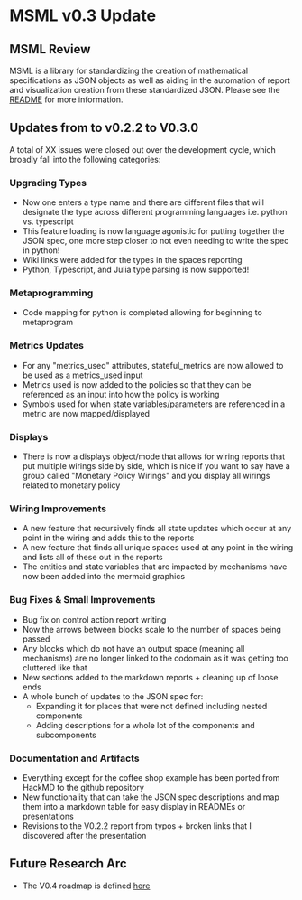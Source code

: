 # MSML v0.3 Update


## MSML Review

MSML is a library for standardizing the creation of mathematical specifications as JSON objects as well as aiding in the automation of report and visualization creation from these standardized JSON. Please see the [README](../README.md) for more information.

## Updates from to v0.2.2 to V0.3.0

A total of XX issues were closed out over the development cycle, which broadly fall into the following categories:

### Upgrading Types

- Now one enters a type name and there are different files that will designate the type across different programming languages i.e. python vs. typescript
- This feature loading is now language agonistic for putting together the JSON spec, one more step closer to not even needing to write the spec in python!
- Wiki links were added for the types in the spaces reporting
- Python, Typescript, and Julia type parsing is now supported!

### Metaprogramming

- Code mapping for python is completed allowing for beginning to metaprogram

### Metrics Updates

- For any "metrics_used" attributes, stateful_metrics are now allowed to be used as a metrics_used input
- Metrics used is now added to the policies so that they can be referenced as an input into how the policy is working
- Symbols used for when state variables/parameters are referenced in a metric are now mapped/displayed

### Displays

- There is now a displays object/mode that allows for wiring reports that put multiple wirings side by side, which is nice if you want to say have a group called "Monetary Policy Wirings" and you display all wirings related to monetary policy

### Wiring Improvements
- A new feature that recursively finds all state updates which occur at any point in the wiring and adds this to the reports
- A new feature that finds all unique spaces used at any point in the wiring and lists all of these out in the reports
- The entities and state variables that are impacted by mechanisms have now been added into the mermaid graphics

### Bug Fixes & Small Improvements

- Bug fix on control action report writing
- Now the arrows between blocks scale to the number of spaces being passed
- Any blocks which do not have an output space (meaning all mechanisms) are no longer linked to the codomain as it was getting too cluttered like that
- New sections added to the markdown reports + cleaning up of loose ends
- A whole bunch of updates to the JSON spec for:
    - Expanding it for places that were not defined including nested components
    - Adding descriptions for a whole lot of the components and subcomponents

### Documentation and Artifacts

- Everything except for the coffee shop example has been ported from HackMD to the github repository
- New functionality that can take the JSON spec descriptions and map them into a markdown table for easy display in READMEs or presentations
- Revisions to the V0.2.2 report from typos + broken links that I discovered after the presentation

## Future Research Arc

- The V0.4 roadmap is defined [here](https://github.com/BlockScience/MSML/blob/main/research_notes/2024-03-31%20V0.4%20Roadmap.md)